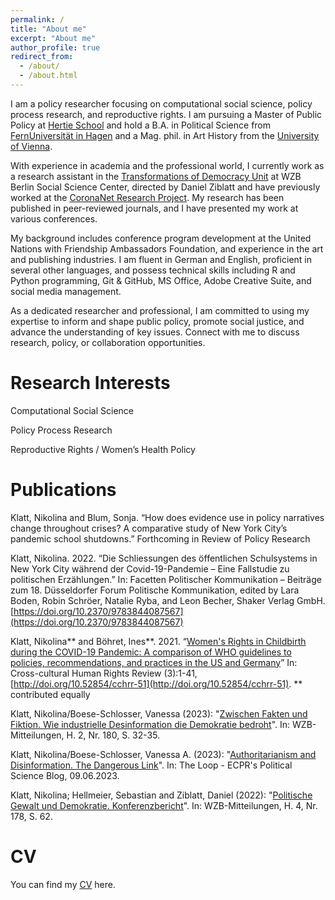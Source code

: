 ```yaml
---
permalink: /
title: "About me"
excerpt: "About me"
author_profile: true
redirect_from: 
  - /about/
  - /about.html
---
```


I am a policy researcher focusing on computational social science, policy process research, and reproductive rights. I am pursuing a Master of Public Policy at [Hertie School](https://www.hertie-school.org/en/) and hold a B.A. in Political Science from [FernUniversität in Hagen](https://www.fernuni-hagen.de/KSW/portale/bapvs/) and a Mag. phil. in Art History from the [University of Vienna](https://kunstgeschichte.univie.ac.at/en/).

With experience in academia and the professional world, I currently work as a research assistant in the [Transformations of Democracy Unit](https://wzb.eu/en/research/dynamics-of-political-systems/transformations-of-democracy) at WZB Berlin Social Science Center, directed by Daniel Ziblatt and have previously worked at the [CoronaNet Research Project](https://www.coronanet-project.org/). My research has been published in peer-reviewed journals, and I have presented my work at various conferences. 

My background includes conference program development at the United Nations with Friendship Ambassadors Foundation, and experience in the art and publishing industries. I am fluent in German and English, proficient in several other languages, and possess technical skills including R and Python programming, Git & GitHub, MS Office, Adobe Creative Suite, and social media management.

As a dedicated researcher and professional, I am committed to using my expertise to inform and shape public policy, promote social justice, and advance the understanding of key issues. Connect with me to discuss research, policy, or collaboration opportunities.

Research Interests
======
Computational Social Science

Policy Process Research

Reproductive Rights / Women’s Health Policy

Publications
======

Klatt, Nikolina and Blum, Sonja. “How does evidence use in policy narratives change throughout crises? A comparative study of New York City’s pandemic school shutdowns.” Forthcoming in Review of Policy Research 

Klatt, Nikolina. 2022. “Die Schliessungen des öffentlichen Schulsystems in New York City während der Covid-19-Pandemie – Eine Fallstudie zu politischen Erzählungen.” In: Facetten Politischer Kommunikation – Beiträge zum 18. Düsseldorfer Forum Politische Kommunikation, edited by Lara Boden, Robin Schröer, Natalie Ryba, and Leon Becher, Shaker Verlag GmbH. [https://doi.org/10.2370/9783844087567](https://doi.org/10.2370/9783844087567)

Klatt, Nikolina** and Böhret, Ines**. 2021. “[Women's Rights in Childbirth during the COVID-19 Pandemic: A comparison of WHO guidelines to policies, recommendations, and practices in the US and Germany](files/Klatt_Boehret_2021.pdf)” In: Cross-cultural Human Rights Review (3):1-41, [http://doi.org/10.52854/cchrr-51](http://doi.org/10.52854/cchrr-51).
** contributed equally 

Klatt, Nikolina/Boese-Schlosser, Vanessa (2023): "[Zwischen Fakten und Fiktion. Wie industrielle Desinformation die Demokratie bedroht](https://bibliothek.wzb.eu/artikel/2023/f-25570.pdf)". In: WZB-Mitteilungen, H. 2, Nr. 180, S. 32-35.

Klatt, Nikolina/Boese-Schlosser, Vanessa A. (2023): "[Authoritarianism and Disinformation. The Dangerous Link](https://theloop.ecpr.eu/disinformation-in-autocratic-governance/)". In: The Loop - ECPR's Political Science Blog, 09.06.2023.

Klatt, Nikolina; Hellmeier, Sebastian and Ziblatt, Daniel (2022): "[Politische Gewalt und Demokratie. Konferenzbericht](files/Klatt_Hellmeier_Ziblatt_2022.pdf)". In: WZB-Mitteilungen, H. 4, Nr. 178, S. 62.

CV
======

You can find my [CV](files/CV_Klatt_Nikolina.pdf) here. 
